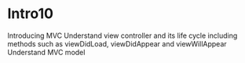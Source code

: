 # Intro10
Introducing MVC
Understand view controller and its life cycle including methods such as viewDidLoad, viewDidAppear and viewWillAppear 
Understand MVC model
